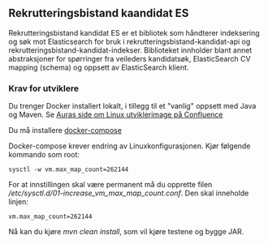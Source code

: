 ## Rekrutteringsbistand kaandidat ES

Rekrutteringsbistand kandidat ES er et bibliotek som håndterer indeksering og søk mot Elasticsearch for bruk i 
rekrutteringsbistand-kandidat-api og rekrutteringsbistand-kandidat-indekser. Biblioteket innholder blant annet abstraksjoner for spørringer fra veileders kandidatsøk, 
ElasticSearch CV mapping (schema) og oppsett av ElasticSearch klient.

### Krav for utviklere

Du trenger Docker installert lokalt, i tillegg til et "vanlig" oppsett med Java og Maven. Se 
[Auras side om Linux utviklerimage på 
Confluence](https://confluence.adeo.no/display/AURA/Linux+utviklerimage)

Du må installere [docker-compose](https://docs.docker.com/compose/install/#install-compose)

Docker-compose krever endring av Linuxkonfigurasjonen. Kjør følgende kommando som root:
```
sysctl -w vm.max_map_count=262144
```

For at innstillingen skal være permanent må du opprette filen 
*/etc/sysctl.d/01-increase_vm_max_map_count.conf*. Den skal inneholde linjen:

```
vm.max_map_count=262144
```

Nå kan du kjøre *mvn clean install*, som vil kjøre testene og bygge JAR.
